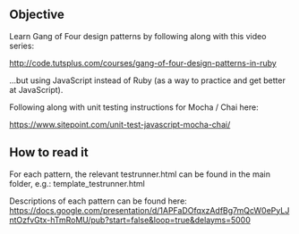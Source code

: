 ## Objective

Learn Gang of Four design patterns by following along with this video series:

http://code.tutsplus.com/courses/gang-of-four-design-patterns-in-ruby

...but using JavaScript instead of Ruby (as a way to practice and get better at JavaScript). 

Following along with unit testing instructions for Mocha / Chai here:

https://www.sitepoint.com/unit-test-javascript-mocha-chai/

## How to read it

For each pattern, the relevant testrunner.html can be found in the main folder, e.g.: template_testrunner.html

Descriptions of each pattern can be found here: https://docs.google.com/presentation/d/1APFaDOfqxzAdfBg7mQcW0ePyLJntOzfvGtx-hTmRoMU/pub?start=false&loop=true&delayms=5000